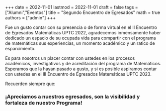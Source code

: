 +++
date      = 2022-11-01
lastmod   = 2022-11-01
draft     = false
tags      = ["Alumni","Eventos"]
title     = "Segundo Encuentro de Egresados"
math      = true
authors = ["admin"]
+++

Fue un gusto contar con su presencia o de forma virtual en el II Encuentro de Egresados Matemáticas UPTC 2022, agradecemos inmensamente haber dedicado un espacio de su ocupada vida para compartir con el programa de matemáticas sus experiencias, un momento académico y un ratico de esparcimiento.

Es para nosotros un placer contar con ustedes en los procesos académicos, investigativos y de acreditación del programa de Matemáticos. Esperamos que la hayan pasado a gusto, y si es posible aspiramos contar con ustedes en el  III Encuentro de Egresados Matemáticas UPTC 2023.

Recuerden siempre que:

### ¡Apreciamos a nuestros egresados, son la visibilidad y fortaleza de nuestro Programa!



